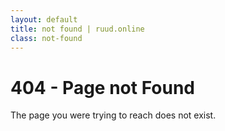 ```yaml
---
layout: default
title: not found | ruud.online
class: not-found
---
```


# 404 - Page not Found

The page you were trying to reach does not exist.
